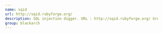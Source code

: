 ```yaml
---
name: sqid
url: http://sqid.rubyforge.org/
description: SQL injection digger. URL : http://sqid.rubyforge.org/ Groups : blackarch blackarch-webapp
group: blackarch
---
```

